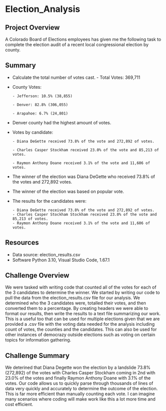 # Election_Analysis
## Project Overview
A Colorado Board of Elections employees has given me the following task to complete the election audit of a recent local congressional election by county.

## Summary
* Calculate the total number of votes cast. - Total Votes: 369,711
* County Votes:

      - Jefferson: 10.5% (38,855)
      
      - Denver: 82.8% (306,055)
     
      - Arapahoe: 6.7% (24,801)
 
* Denver county had the highest amount of votes.

* Votes by candidate:

      - Diana DeGette received 73.8% of the vote and 272,892 of votes.
      
      - Charles Casper Stockham received 23.0% of the vote and 85,213 of votes.
      
      - Raymon Anthony Doane received 3.1% of the vote and 11,606 of votes.
      
* The winner of the election was Diana DeGette who received 73.8% of the votes and 272,892 votes.
 
* The winner of the election was based on popular vote.

- The results for the candidates were: 

      - Diana DeGette received 73.8% of the vote and 272,892 of votes.
      - Charles Casper Stockham Stockham received 23.0% of the vote and 85,213 of votes.
      - Raymon Anthony Doane received 3.1% of the vote and 11,606 of votes.

## Resources
- Data source: election_results.csv
- Software Python 3.10, Visual Studio Code, 1.67.1

## Challenge Overview
We were tasked with writing code that counted all of the votes for each of the 3 candidates to determine the winner. We started by writing our code to pull the data from the election_results.csv file for our analysis. We determined who the 3 candidates were, totalled their votes, and then converted them to a percentage. By creating headers we were able to format our results, then write the results to a text file summarizing our work. This is a useful too that can be used for multiple elections given that we are provided a .csv file with the voting data needed for the analysis including count of votes, the counties and the candidates. This can also be used for other instances of democrazy outside elections such as voting on certain topics for information gathering. 

## Challenge Summary
We deterined that Diana Degette won the election by a landslide 73.8% (272,892) of the votes with Charles Casper Stockham coming in 2nd with 23.0% of the votes and finally Raymon Anthony Doane with 3.1% of the votes. Our code allows us to quickly parse through thousands of lines of data very quickly and accurately to determine the outcome of the election. This is far more efficient than manually counting each vote. I can imagine many scenarios where coding will make work like this a lot more time and cost efficient. 
